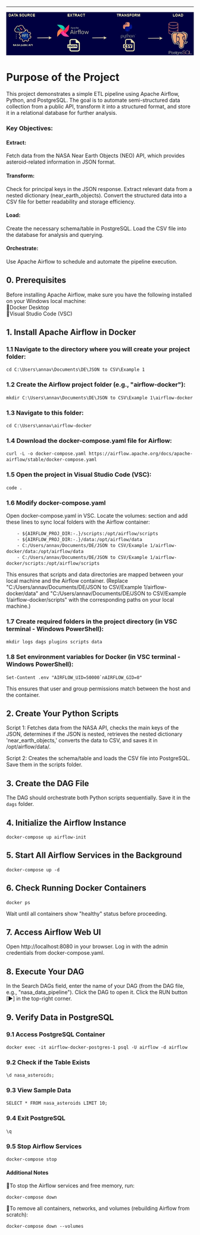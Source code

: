 ***
![Automated ETL Pipeline for NASA Near Earth Objects Data using Apache Airflow and PostgreSQL](png/etl.jpg)

# Purpose of the Project
This project demonstrates a simple ETL pipeline using Apache Airflow, Python, and PostgreSQL. The goal is to automate semi-structured data collection from a public API, transform it into a structured format, and store it in a relational database for further analysis.

### Key Objectives:
#### Extract: 

Fetch data from the NASA Near Earth Objects (NEO) API, which provides asteroid-related information in JSON format.

#### Transform:

Check for principal keys in the JSON response.
Extract relevant data from a nested dictionary (near_earth_objects).
Convert the structured data into a CSV file for better readability and storage efficiency.

#### Load:

Create the necessary schema/table in PostgreSQL.
Load the CSV file into the database for analysis and querying.

#### Orchestrate: 

Use Apache Airflow to schedule and automate the pipeline execution.



 
## 0. Prerequisites
Before installing Apache Airflow, make sure you have the following installed on your Windows local machine: <br>
🔹Docker Desktop <br>
🔹Visual Studio Code (VSC)

## 1. Install Apache Airflow in Docker
### 1.1 Navigate to the directory where you will create your project folder:
```
cd C:\Users\annav\Documents\DE\JSON to CSV\Example 1
```
### 1.2 Create the Airflow project folder (e.g., "airflow-docker"):
```
mkdir C:\Users\annav\Documents\DE\JSON to CSV\Example 1\airflow-docker
```
### 1.3 Navigate to this folder:
```
cd C:\Users\annav\airflow-docker
```
### 1.4 Download the docker-compose.yaml file for Airflow:
```
curl -L -o docker-compose.yaml https://airflow.apache.org/docs/apache-airflow/stable/docker-compose.yaml
```
### 1.5 Open the project in Visual Studio Code (VSC):
```
code .
```
### 1.6 Modify docker-compose.yaml
Open docker-compose.yaml in VSC. Locate the volumes: section and add these lines to sync local folders with the Airflow container:
```
    - ${AIRFLOW_PROJ_DIR:-.}/scripts:/opt/airflow/scripts
    - ${AIRFLOW_PROJ_DIR:-.}/data:/opt/airflow/data
    - C:/Users/annav/Documents/DE/JSON to CSV/Example 1/airflow-docker/data:/opt/airflow/data
    - C:/Users/annav/Documents/DE/JSON to CSV/Example 1/airflow-docker/scripts:/opt/airflow/scripts
```
This ensures that scripts and data directories are mapped between your local machine and the Airflow container.
(Replace "C:/Users/annav/Documents/DE/JSON to CSV/Example 1/airflow-docker/data" and "C:/Users/annav/Documents/DE/JSON to CSV/Example 1/airflow-docker/scripts"  with the corresponding paths on your local machine.)

### 1.7 Create required folders in the project directory (in VSC terminal - Windows PowerShell):
```
mkdir logs dags plugins scripts data
```
### 1.8 Set environment variables for Docker (in VSC terminal - Windows PowerShell):
```
Set-Content .env "AIRFLOW_UID=50000`nAIRFLOW_GID=0"
```
This ensures that user and group permissions match between the host and the container.

## 2. Create Your Python Scripts
Script 1: Fetches data from the NASA API, checks the main keys of the JSON, determines if the JSON is nested, retrieves the nested dictionary 'near_earth_objects,' converts the data to CSV, and saves it in /opt/airflow/data/.

Script 2: Creates the schema/table and loads the CSV file into PostgreSQL. Save them in the scripts folder.

## 3. Create the DAG File
The DAG should orchestrate both Python scripts sequentially. Save it in the `dags` folder.

## 4. Initialize the Airflow Instance
```
docker-compose up airflow-init
```
## 5. Start All Airflow Services in the Background
```
docker-compose up -d
```
## 6. Check Running Docker Containers
```
docker ps
```
Wait until all containers show "healthy" status before proceeding.

## 7. Access Airflow Web UI
Open http://localhost:8080 in your browser.
Log in with the admin credentials from docker-compose.yaml.

## 8. Execute Your DAG
In the Search DAGs field, enter the name of your DAG (from the DAG file, e.g., "nasa_data_pipeline").
Click the DAG to open it.
Click the RUN button [▶] in the top-right corner.

## 9. Verify Data in PostgreSQL
### 9.1 Access PostgreSQL Container
```
docker exec -it airflow-docker-postgres-1 psql -U airflow -d airflow
```
### 9.2 Check if the Table Exists
```
\d nasa_asteroids;
```
### 9.3 View Sample Data
```
SELECT * FROM nasa_asteroids LIMIT 10;
```
### 9.4 Exit PostgreSQL
```
\q
```
### 9.5 Stop Airflow Services
```
docker-compose stop
```

#### Additional Notes<br>
🔹To stop the Airflow services and free memory, run:

```
docker-compose down
```
🔹To remove all containers, networks, and volumes (rebuilding Airflow from scratch):
```
docker-compose down --volumes
```